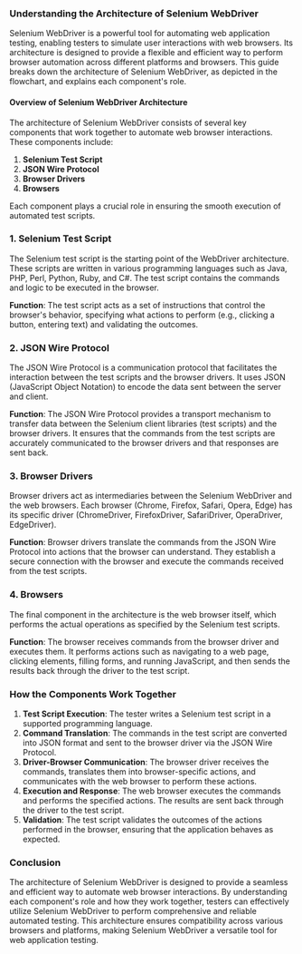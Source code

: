 ### Understanding the Architecture of Selenium WebDriver

Selenium WebDriver is a powerful tool for automating web application testing, enabling testers to simulate user interactions with web browsers. Its architecture is designed to provide a flexible and efficient way to perform browser automation across different platforms and browsers. This guide breaks down the architecture of Selenium WebDriver, as depicted in the flowchart, and explains each component's role.

#### Overview of Selenium WebDriver Architecture

The architecture of Selenium WebDriver consists of several key components that work together to automate web browser interactions. These components include:

1. **Selenium Test Script**
2. **JSON Wire Protocol**
3. **Browser Drivers**
4. **Browsers**

Each component plays a crucial role in ensuring the smooth execution of automated test scripts.

### 1. Selenium Test Script

The Selenium test script is the starting point of the WebDriver architecture. These scripts are written in various programming languages such as Java, PHP, Perl, Python, Ruby, and C#. The test script contains the commands and logic to be executed in the browser.

**Function**: The test script acts as a set of instructions that control the browser's behavior, specifying what actions to perform (e.g., clicking a button, entering text) and validating the outcomes.

### 2. JSON Wire Protocol

The JSON Wire Protocol is a communication protocol that facilitates the interaction between the test scripts and the browser drivers. It uses JSON (JavaScript Object Notation) to encode the data sent between the server and client.

**Function**: The JSON Wire Protocol provides a transport mechanism to transfer data between the Selenium client libraries (test scripts) and the browser drivers. It ensures that the commands from the test scripts are accurately communicated to the browser drivers and that responses are sent back.

### 3. Browser Drivers

Browser drivers act as intermediaries between the Selenium WebDriver and the web browsers. Each browser (Chrome, Firefox, Safari, Opera, Edge) has its specific driver (ChromeDriver, FirefoxDriver, SafariDriver, OperaDriver, EdgeDriver).

**Function**: Browser drivers translate the commands from the JSON Wire Protocol into actions that the browser can understand. They establish a secure connection with the browser and execute the commands received from the test scripts.

### 4. Browsers

The final component in the architecture is the web browser itself, which performs the actual operations as specified by the Selenium test scripts.

**Function**: The browser receives commands from the browser driver and executes them. It performs actions such as navigating to a web page, clicking elements, filling forms, and running JavaScript, and then sends the results back through the driver to the test script.

### How the Components Work Together

1. **Test Script Execution**: The tester writes a Selenium test script in a supported programming language.
2. **Command Translation**: The commands in the test script are converted into JSON format and sent to the browser driver via the JSON Wire Protocol.
3. **Driver-Browser Communication**: The browser driver receives the commands, translates them into browser-specific actions, and communicates with the web browser to perform these actions.
4. **Execution and Response**: The web browser executes the commands and performs the specified actions. The results are sent back through the driver to the test script.
5. **Validation**: The test script validates the outcomes of the actions performed in the browser, ensuring that the application behaves as expected.

### Conclusion

The architecture of Selenium WebDriver is designed to provide a seamless and efficient way to automate web browser interactions. By understanding each component's role and how they work together, testers can effectively utilize Selenium WebDriver to perform comprehensive and reliable automated testing. This architecture ensures compatibility across various browsers and platforms, making Selenium WebDriver a versatile tool for web application testing.